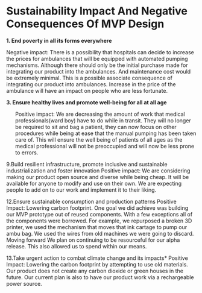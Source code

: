 
<h1>Sustainability Impact And Negative Consequences Of MVP Design</h1>
<b> 1. End poverty in all its forms everywhere </b>

Negative impact: There is a possibility that hospitals can decide to increase the prices for ambulances that will be equipped with automated pumping mechanisms. Although there should only be the initial purchase made for integrating our product into the ambulances. And maintenance cost would be extremely minimal. This is a possible associate consequence of integrating our product into ambulances. Increase in the price of the ambulance will have an impact on people who are less fortunate.

<b> 3. Ensure healthy lives and promote well-being for all at all age </b>
<ul>
Positive impact: 
We are decreasing the amount of work that medical professionals(ward boy) have to do while in transit. They will no longer be required to sit and bag a patient, they can now focus on other procedures while being at ease that the manual pumping has been taken care of. This will ensure the well being of patients of all ages as the medical professional will not be preoccupied and will now be less prone to errors. 
</ul>

9.Build resilient infrastructure, promote inclusive and sustainable industrialization and foster innovation
Positive impact: 
We are considering making our product  open source and diverse while being cheap. It will be available for anyone to modify and use on their own. We are expecting people to add on to our work and implement it to their liking.  


12.Ensure sustainable consumption and production patterns
Positive Impact:
Lowering carbon footprint.  One goal we did achieve was building our MVP prototype out of reused components.  With a few exceptions all of the components were borrowed. 
For example, we repurposed a broken 3D printer, we used the mechanism that moves that ink cartage to pump our ambu bag. We used the wires from old machines we were going to discard.  Moving forward We plan on continuing to be resourceful for our alpha release. This also allowed us to spend within our means.


13.Take urgent action to combat climate change and its impacts*
Positive Impact:
Lowering the carbon footprint by attempting to use old materials. Our product does not create any carbon dioxide or green houses in the future. Our current plan is also to have our product work via a  rechargeable power source. 
